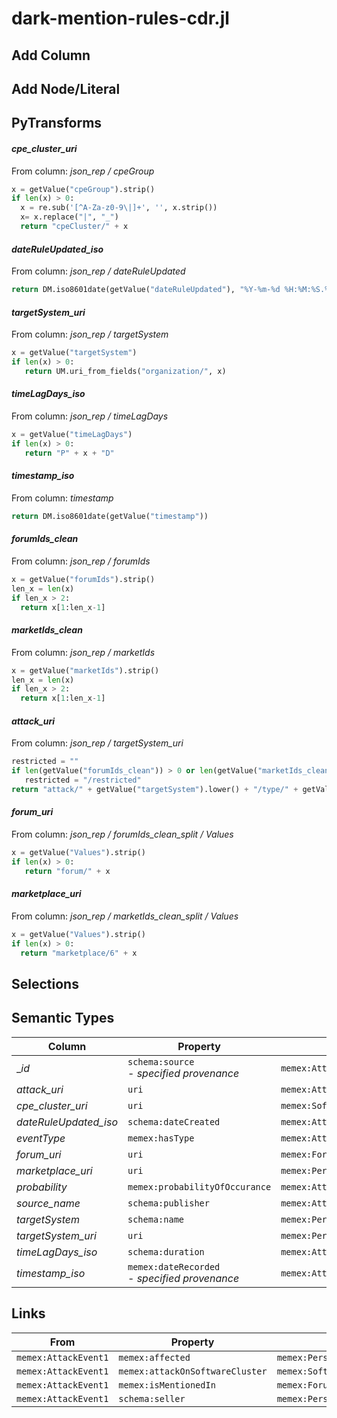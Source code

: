 # dark-mention-rules-cdr.jl

## Add Column

## Add Node/Literal

## PyTransforms
#### _cpe_cluster_uri_
From column: _json_rep / cpeGroup_
``` python
x = getValue("cpeGroup").strip()
if len(x) > 0:
  x = re.sub('[^A-Za-z0-9\|]+', '', x.strip())
  x= x.replace("|", "_")
  return "cpeCluster/" + x
```

#### _dateRuleUpdated_iso_
From column: _json_rep / dateRuleUpdated_
``` python
return DM.iso8601date(getValue("dateRuleUpdated"), "%Y-%m-%d %H:%M:%S.%f")
```

#### _targetSystem_uri_
From column: _json_rep / targetSystem_
``` python
x = getValue("targetSystem")
if len(x) > 0:
   return UM.uri_from_fields("organization/", x)
```

#### _timeLagDays_iso_
From column: _json_rep / timeLagDays_
``` python
x = getValue("timeLagDays")
if len(x) > 0:
   return "P" + x + "D"
```

#### _timestamp_iso_
From column: _timestamp_
``` python
return DM.iso8601date(getValue("timestamp"))
```

#### _forumIds_clean_
From column: _json_rep / forumIds_
``` python
x = getValue("forumIds").strip()
len_x = len(x)
if len_x > 2:
  return x[1:len_x-1]
```

#### _marketIds_clean_
From column: _json_rep / marketIds_
``` python
x = getValue("marketIds").strip()
len_x = len(x)
if len_x > 2:
  return x[1:len_x-1]
```

#### _attack_uri_
From column: _json_rep / targetSystem_uri_
``` python
restricted = ""
if len(getValue("forumIds_clean")) > 0 or len(getValue("marketIds_clean")) > 0:
   restricted = "/restricted"
return "attack/" + getValue("targetSystem").lower() + "/type/" + getValue("eventType") + "/" + getValue("cpe_cluster_uri") + "/lag/" + getValue("timeLagDays") + restricted
```

#### _forum_uri_
From column: _json_rep / forumIds_clean_split / Values_
``` python
x = getValue("Values").strip()
if len(x) > 0:
   return "forum/" + x
```

#### _marketplace_uri_
From column: _json_rep / marketIds_clean_split / Values_
``` python
x = getValue("Values").strip()
if len(x) > 0:
  return "marketplace/6" + x
```


## Selections

## Semantic Types
| Column | Property | Class |
|  ----- | -------- | ----- |
| __id_ | `schema:source`<BR> - _specified provenance_ | `memex:AttackEvent1`|
| _attack_uri_ | `uri` | `memex:AttackEvent1`|
| _cpe_cluster_uri_ | `uri` | `memex:SoftwareSystemCluster1`|
| _dateRuleUpdated_iso_ | `schema:dateCreated` | `memex:AttackEvent1`|
| _eventType_ | `memex:hasType` | `memex:AttackEvent1`|
| _forum_uri_ | `uri` | `memex:Forum1`|
| _marketplace_uri_ | `uri` | `memex:PersonOrOrganization2`|
| _probability_ | `memex:probabilityOfOccurance` | `memex:AttackEvent1`|
| _source_name_ | `schema:publisher` | `memex:AttackEvent1`|
| _targetSystem_ | `schema:name` | `memex:PersonOrOrganization1`|
| _targetSystem_uri_ | `uri` | `memex:PersonOrOrganization1`|
| _timeLagDays_iso_ | `schema:duration` | `memex:AttackEvent1`|
| _timestamp_iso_ | `memex:dateRecorded`<BR> - _specified provenance_ | `memex:AttackEvent1`|


## Links
| From | Property | To |
|  --- | -------- | ---|
| `memex:AttackEvent1` | `memex:affected` | `memex:PersonOrOrganization1`|
| `memex:AttackEvent1` | `memex:attackOnSoftwareCluster` | `memex:SoftwareSystemCluster1`|
| `memex:AttackEvent1` | `memex:isMentionedIn` | `memex:Forum1`|
| `memex:AttackEvent1` | `schema:seller` | `memex:PersonOrOrganization2`|
